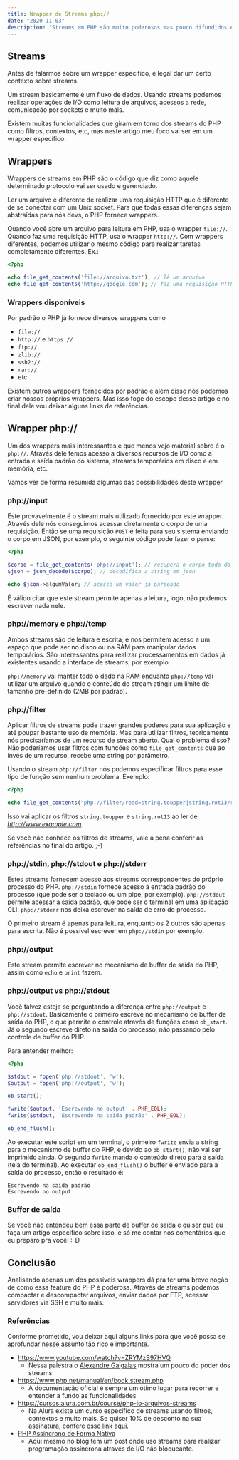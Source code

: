 ```yaml
---
title: Wrapper de Streams php://
date: "2020-11-03"
description: "Streams em PHP são muito poderosos mas pouco difundidos e divulgados. Neste artigo vamos falar do wrapper php://"
---
```

## Streams

Antes de falarmos sobre um wrapper específico, é legal dar um certo contexto sobre streams.

Um stream basicamente é um fluxo de dados. Usando streams podemos realizar operações de I/O como leitura de arquivos,
acessos a rede, comunicação por sockets e muito mais.

Existem muitas funcionalidades que giram em torno dos streams do PHP como filtros, contextos, etc,
mas neste artigo meu foco vai ser em um wrapper específico.

## Wrappers

Wrappers de streams em PHP são o código que diz como aquele determinado protocolo vai ser usado e gerenciado.

Ler um arquivo é diferente de realizar uma requisição HTTP que é diferente de se conectar com um Unix socket.
Para que todas essas diferenças sejam abstraídas para nós devs, o PHP fornece wrappers.

Quando você abre um arquivo para leitura em PHP, usa o wrapper ``file://``.
Quando faz uma requisição HTTP, usa o wrapper `http://`.
Com wrappers diferentes, podemos utilizar o mesmo código para realizar tarefas completamente diferentes. Ex.:

```php
<?php

echo file_get_contents('file://arquivo.txt'); // lê um arquivo
echo file_get_contents('http://google.com'); // faz uma requisição HTTP
```

### Wrappers disponíveis

Por padrão o PHP já fornece diversos wrappers como

- `file://`
- `http://` e `https://`
- `ftp://`
- `zlib://`
- `ssh2://`
- `rar://`
- etc

Existem outros wrappers fornecidos por padrão e além disso nós podemos criar nossos próprios wrappers.
Mas isso foge do escopo desse artigo e no final dele vou deixar alguns links de referências.

## Wrapper php://

Um dos wrappers mais interessantes e que menos vejo material sobre é o `php://`.
Através dele temos acesso a diversos recursos de I/O como a entrada e saída padrão do sistema, streams temporários em
disco e em memória, etc.

Vamos ver de forma resumida algumas das possibilidades deste wrapper

### php://input

Este provavelmente é o stream mais utilizado fornecido por este wrapper. Através dele nós conseguimos acessar diretamente
o corpo de uma requisição. Então se uma requisição `POST` é feita para seu sistema enviando o corpo em JSON, por exemplo,
o seguinte código pode fazer o parse:

```php
<?php

$corpo = file_get_contents('php://input'); // recupera o corpo todo da requisição, como string
$json = json_decode($corpo); // decodifica a string em json

echo $json->algumValor; // acessa um valor já parseado
```

É válido citar que este stream permite apenas a leitura, logo, não podemos escrever nada nele. 

### php://memory e php://temp

Ambos streams são de leitura e escrita, e nos permitem acesso a um espaço que pode ser no disco ou na RAM para manipular
dados temporários. São interessantes para realizar processamentos em dados já existentes usando a interface de streams,
por exemplo.

`php://memory` vai manter todo o dado na RAM enquanto `php://temp` vai utilizar um arquivo quando o conteúdo do stream
atingir um limite de tamanho pré-definido (2MB por padrão).

### php://filter

Aplicar filtros de streams pode trazer grandes poderes para sua aplicação e até poupar bastante uso de memória.
Mas para utilizar filtros, teoricamente nós precisaríamos de um recurso de stream aberto. Qual o problema disso?
Não poderíamos usar filtros com funções como `file_get_contents` que ao invés de um recurso, recebe uma string por
parâmetro.

Usando o stream `php://filter` nós podemos especificar filtros para esse tipo de função sem nenhum problema. Exemplo:

```php
<?php

echo file_get_contents("php://filter/read=string.toupper|string.rot13/resource=http://www.example.com");

```

Isso vai aplicar os filtros `string.toupper` e `string.rot13` ao ler de _http://www.example.com_.

Se você não conhece os filtros de streams, vale a pena conferir as referências no final do artigo. ;-)

### php://stdin, php://stdout e php://stderr

Estes streams fornecem acesso aos streams correspondentes do próprio processo do PHP.
`php://stdin` fornece acesso à entrada padrão do processo (que pode ser o teclado ou um pipe, por exemplo).
`php://stdout` permite acessar a saída padrão, que pode ser o terminal em uma aplicação CLI.
`php://stderr` nos deixa escrever na saída de erro do processo.

O primeiro stream é apenas para leitura, enquanto os 2 outros são apenas para escrita. Não é possível escrever em
`php://stdin` por exemplo.

### php://output

Este stream permite escrever no mecanismo de buffer de saída do PHP, assim como `echo` e `print` fazem.

### php://output vs php://stdout

Você talvez esteja se perguntando a diferença entre `php://output` e `php://stdout`.
Basicamente o primeiro escreve no mecanismo de buffer de saída do PHP, o que permite o controle através de funções
como `ob_start`. Já o segundo escreve direto na saída do processo, não passando pelo controle de buffer do PHP.

Para entender melhor:

```php
<?php

$stdout = fopen('php://stdout', 'w');
$output = fopen('php://output', 'w');

ob_start();

fwrite($output, 'Escrevendo no output' . PHP_EOL);
fwrite($stdout, 'Escrevendo na saída padrão' . PHP_EOL);

ob_end_flush();
```

Ao executar este script em um terminal, o primeiro `fwrite` envia a string para o mecanismo de buffer do PHP, e devido
ao `ob_start()`, não vai ser imprimido ainda. O segundo `fwrite` manda o conteúdo direto para a saída (tela do terminal).
Ao executar `ob_end_flush()` o buffer é enviado para a saída do processo, então o resultado é:
```
Escrevendo na saída padrão
Escrevendo no output
```

### Buffer de saída

Se você não entendeu bem essa parte de buffer de saída e quiser que eu faça um artigo específico sobre isso, é só me
contar nos comentários que eu preparo pra você! :-D

## Conclusão

Analisando apenas um dos possíveis wrappers dá pra ter uma breve noção de como essa feature do PHP é poderosa. Através
de streams podemos compactar e descompactar arquivos, enviar dados por FTP, acessar servidores via SSH e muito mais.

### Referências

Conforme prometido, vou deixar aqui alguns links para que você possa se aprofundar nesse assunto tão rico e importante.

- https://www.youtube.com/watch?v=ZRYMzS97HVQ
    - Nessa palestra o [Alexandre Gaigalas](https://twitter.com/alganet) mostra um pouco do poder dos streams
- https://www.php.net/manual/en/book.stream.php
    - A documentação oficial é sempre um ótimo lugar para recorrer e entender a fundo as funcionalidades
- https://cursos.alura.com.br/course/php-io-arquivos-streams
    - Na Alura existe um curso específico de streams usando filtros, contextos e muito mais. Se quiser 10% de desconto na sua assinatura, confere [esse link aqui](https://www.alura.com.br/promocao/diasdedev).
- [PHP Assíncrono de Forma Nativa](/2020-09-16-php-assincrono-de-forma-nativa/)
    - Aqui mesmo no blog tem um post onde uso streams para realizar programação assíncrona através de I/O não bloqueante.
